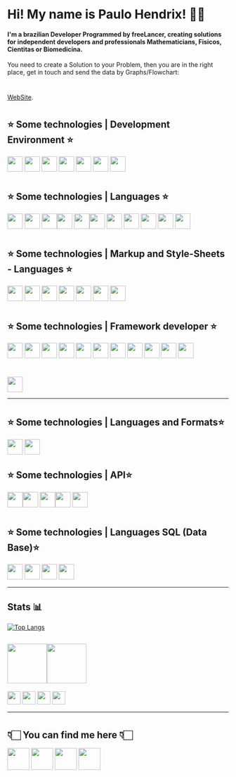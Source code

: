 #   Hi! My name is Paulo Hendrix! 🖖🏻

#### I'm a brazilian Developer  Programmed by freeLancer, creating solutions for independent developers and professionals Mathematicians, Fisicos, Cientitas or Biomedicina.
You need to create a Solution to your Problem, then you are in the right place, get in touch and send the data by Graphs/Flowchart: 
#
<a href="https://www.paulohendrix.com.br">WebSite</a>.
#
## ⭐️  Some technologies | Development Environment ⭐️
<a href="https://www.jetbrains.com/"><img height= "35" src= "https://img.shields.io/badge/Intellij_IDE-000000?style=for-the-badge&logo=IntelliJ%20IDEA&logoColor=FF4D00"></a>
<a href="https://code.visualstudio.com/"><img height= "35" src= "https://img.shields.io/badge/VS_Code-000000?style=for-the-badge&logo=visual%20studio%20code&logoColor=4687FF"></a>
<a href="https://www.eclipse.org/"><img height= "35" src= "https://img.shields.io/badge/Eclipse-FC390E?style=for-the-badge&logo=Eclipse%20IDE&logoColor=1496FF"></a>
<a href="https://netbeans.apache.org/"><img height= "35" src= "https://img.shields.io/badge/NetBeans-66CCFF?style=for-the-badge&logo=Apache NetBeans IDE&logoColor=FA243C"></a>
<a href="https://vuejs.org/"><img height= "35" src= "https://img.shields.io/badge/-NET.Core5{Request}-FF6900?style=for-the-badge&logo=C Sharp&logoColor=#239120&label=Request"></a>
<a href="https://www.qt.io/"><img height= "35" src= "https://img.shields.io/badge/Qt Creator-66CCFF?style=for-the-badge&logo=Qt&logoColor=FA243C"></a>
<a href="https://git-scm.com/"><img height= "35" src= "https://img.shields.io/badge/Git-F05032?style=for-the-badge&logo=git&logoColor=000000"></a>
#
## ⭐️  Some technologies | Languages ⭐️
<a href="https://www.java.com/"><img height= "35" src= "https://img.shields.io/badge/Java -{JSF,JSP,JakartaEE}-6699CB?style=for-the-badge&logo=coffeescript&logoColor=FEFEFE"></a>
<a href="https://www.rust-lang.org/pt-BR/"><img height= "35" src= "https://img.shields.io/badge/{...}-RUST-AA00FF?style=for-the-badge&logo=rust&logoColor=white"></a>
<a href="https://www.rust-lang.org/pt-BR/"><img height= "35" src= "https://img.shields.io/badge/-9146FF?style=for-the-badge&logo=rust&logoColor=white"><img height= "35" src= "https://img.shields.io/badge/WebAssembly-AA00FF?style=for-the-badge&logo=WebAssembly&logoColor=white"></a> 
<a href="https://www.android.com/"><img height= "35" src= "https://img.shields.io/badge/Kotlin-90E59A?style=for-the-badge&logo=kotlin&logoColor=000000"><img height= "35" src= "https://img.shields.io/badge/-90E59A?style=for-the-badge&logo=android&logoColor=000000"></a>
<a href="https://www.javascript.com/"><img height= "35" src= "https://img.shields.io/badge/JavaScript-F7DF1E?style=for-the-badge&logo=javascript&logoColor=black"></a>
<a href="https://www.python.org/"><img height= "35" src= "https://img.shields.io/badge/Python-3776AB?style=for-the-badge&logo=python&logoColor=white"></a>
<a href="https://dart.dev/"><img height= "35" src= "https://img.shields.io/badge/Dart-0175C2?style=for-the-badge&logo=dart&logoColor=white"></a>
<a href="https://www.typescriptlang.org/"><img height= "35" src= "https://img.shields.io/badge/TypeScript-007ACC?style=for-the-badge&logo=typescript&logoColor=white"></a>
<a href="https://www.lua.org/"><img height= "35" src= "https://img.shields.io/badge/Lua-2C2D72?style=for-the-badge&logo=lua&logoColor=white"></a>
#
## ⭐️  Some technologies | Markup and Style-Sheets - Languages ⭐️
<a href="https://developer.mozilla.org/docs/Web/HTML"><img height= "35" src= "https://img.shields.io/badge/HTML5-E34F26?style=for-the-badge&logo=html5&logoColor=white"></a>
<a href="https://developer.mozilla.org/docs/Web/CSS"><img height= "35" src= "https://img.shields.io/badge/CSS3-1572B6?style=for-the-badge&logo=css3&logoColor=white"></a>
<a href="https://design-system.w3.org/styles/svg-icons.html"><img height= "35" src= "https://img.shields.io/badge/SVG -1572B6?style=for-the-badge&logo=css3&logoColor=white"></a>
<a href="https://sass-lang.com/"><img height= "35" src= "https://img.shields.io/badge/Sass -1572B6?style=for-the-badge&logo=wwe&logoColor=white"></a>
<a href="https://www.markdownguide.org/"><img height= "35" src= "https://img.shields.io/badge/Markdown-1572B6?style=for-the-badge&logo=markdown&logoColor=white"></a>
<a href="https://lesscss.org/"><img height= "35" src= "https://img.shields.io/badge/less -1572B6?style=for-the-badge&logo=markdown&logoColor=white"></a>
<a href="https://sass-lang.com/"><img height= "35" src= "https://img.shields.io/badge/Sass-CC6699?style=for-the-badge&logo=sass&logoColor=white"></a>
#
## ⭐️  Some technologies | Framework developer ⭐️
<a href="https://reactnative.dev/"><img height= "35" src= "https://img.shields.io/badge/React-{.js}-1C9AD6?style=for-the-badge&logo=React&logoColor=#33A0FF"></a>
<a href="https://nodejs.org/en/"><img height= "35" src= "https://img.shields.io/badge/Node.js-339933?style=for-the-badge&logo=nodedotjs&logoColor=white"></a>
<a href="https://vuejs.org/"><img height= "35" src= "https://img.shields.io/badge/Vue.JS-FF6900?style=for-the-badge&logo=Vue.js&logoColor=25A162"></a>
<a href="https://docs.spring.io/spring-framework/docs/current/javadoc-api/"><img height= "35" src= "https://img.shields.io/badge/%7B...%7D-Spring-ED2761?style=for-the-badge&logo=Spring&logoColor=41BF47"></a>
<a href="https://www.qt.io/"><img height= "35" src= "https://img.shields.io/badge/Qt-66CCFF?style=for-the-badge&logo=Qt&logoColor=005F0F"></a>
<a href="https://developer.apple.com/xcode/"><img height= "35" src= "https://img.shields.io/badge/Xcode-007ACC?style=flat-square&logo=Xcode&logoColor=white"></a>
<a href="https://www.opengl.org//"><img height= "35" src= "https://img.shields.io/badge/OpenGL-FFFFFF?style=for-the-badge&logo=opengl"></a>
<a href="https://svelte.dev/"><img height= "35" src= "https://img.shields.io/badge/Svelte-4A4A55?style=for-the-badge&logo=svelte&logoColor=FF3E00"></a>
<a href="https://www.npmjs.com/"><img height= "35" src= "https://img.shields.io/badge/npm-CB3837?style=for-the-badge&logo=npm&logoColor=001211"></a>
<a href="https://tailwindcss.com/"><img height= "35" src= "https://img.shields.io/badge/Tailwind_CSS-38B2AC?style=for-the-badge&logo=tailwind-css&logoColor=white"></a>
<a href="https://spring.io/guides/tutorials/rest/"><img height= "35" src= "https://img.shields.io/badge/%7B...%7D-Spring%20Boot-FA6831?style=for-the-badge&logo=Spring%20Boot&logoColor=41BF47"></a>
#
<a href="https://git-scm.com/"><img height= "35" src= "https://img.shields.io/badge/Method: MVC, XP, FDD-F05032?style=for-the-badge&logo=XRP&logoColor=000000"></a>
****
#
## ⭐️  Some technologies | Languages ​​and Formats⭐️
<a href="https://docs.oracle.com/javase/8/javafx/api/javafx/fxml/doc-files/introduction_to_fxml.html"><img height= "35" src= "https://img.shields.io/badge/ XML -90E59A?style=for-the-badge&logo=android&logoColor=000000"></a>
<a href="https://www.json.org/json-en.html"><img height= "35" src= "https://img.shields.io/badge/json-5E5C5C?style=for-the-badge&logo=json&logoColor=41BF47"></a>


## ⭐️  Some technologies | API⭐️
<a href="https://graphql.org/"><img height= "35" src= "https://img.shields.io/badge/{...}-GraphQl-E10098?style=for-the-badge&logo=graphql&logoColor=white"><img height= "35" src= "https://img.shields.io/badge/-90E59A?style=for-the-badge&logo=rotaryinternational&logoColor=000000"></a>
<a href="https://www.json.org/json-en.html"><img height= "35" src= "https://img.shields.io/badge/-json-5E5C5C?style=for-the-badge&logo=json&logoColor=41BF47"><img height= "35" src= "https://img.shields.io/badge/-90E59A?style=for-the-badge&logo=rotaryinternational&logoColor=000000"></a>
<a href="https://docs.oracle.com/javase/8/javafx/api/javafx/fxml/doc-files/introduction_to_fxml.html"><img height= "35" src= "https://img.shields.io/badge/ XML -90E59A?style=for-the-badge&logo=rotaryinternational&logoColor=000000"></a>
#
## ⭐️  Some technologies | Languages SQL (Data Base)⭐️
<a href="https://www.mysql.com/"><img height= "35" src= "https://img.shields.io/badge/MySQL-1F2E3E?style=for-the-badge&logo=MySQL&logoColor=00FF00"></a>
<a href="https://www.postgresql.org/"><img height= "35" src= "https://img.shields.io/badge/PostgreSQL-316192?style=for-the-badge&logo=postgresql&logoColor=white"></a>
<a href="https://www.mongodb.com/"><img height= "35" src= "https://img.shields.io/badge/MongoDB-4EA94B?style=for-the-badge&logo=mongodb&logoColor=white"></a>
<a href="https://firebase.google.com/"><img height= "35" src= "https://img.shields.io/badge/firebase-ffca28?style=for-the-badge&logo=firebase&logoColor=black"></a>
****
## Stats  📊
[![Top Langs](https://github-readme-stats.vercel.app/api/top-langs/?username=pouleth0&layout=compact&theme=dark&count_private=true&token=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)](https://github.com/pouleth0/github-readme-stats)
##   <img height= "90" src= "https://img.shields.io/badge/Setup-000000?style=&logo=linux&logoColor=#A81D33?logoWidth=90"><img height= "90" src= "https://img.shields.io/badge/-000000?style=&logo=debian&logoColor=#A81D33?logoWidth=90">
<a href="#"><img height= "30" src= "https://img.shields.io/badge/AMD-Ryzen-0071C5?style=for-the-badge&logo=AMD&logoColor=ED1C24?logoWidth=30"></a>
<a href="#"><img height= "30" src= "https://img.shields.io/badge/AMD_Radeon_2085-76B900?style=for-the-badge&logo=AMD&logoColor=white"></a>
<a href="#"><img height= "30" src= "https://img.shields.io/badge/HD-SSD-76B900?style=for-the-badge&logo=Seagate&logoColor=6EBE49?logoWidth=50"></a>
<a href="#"><img height= "30" src= "https://img.shields.io/badge/Monitor(2/24)-76B900?style=for-the-badge&logo=AMD&logoColor=white"></a>
****
#
## 👇🏻  You can find me here  👇🏻
<a href="mailto:paulo@paulohendrix.com.br"><img height="50" src="https://img.shields.io/badge/.-mail-D14836?style=for-the-badge&logo=Minutemailer&logoColor=0078D4"></a>
<a href="https://www.instagram.com/pouleth0"><img height="50" src="https://img.shields.io/badge/Instagram-E4505F?style=for-the-badge&logo=instagram&logoColor=white"></a>
<a href="https://www.linkedin.com/in/paulo-hendrix-9a823179"><img height="50" src="https://img.shields.io/badge/LinkedIn-0077B5?style=for-the-badge&logo=linkedin&logoColor=white"></a>
<a href="https://discord.gg/ra6cXhmZg8"><img height="50" src="https://img.shields.io/badge/Discord-7289DA?style=for-the-badge&logo=discord&logoColor=white"></a>

</p>
